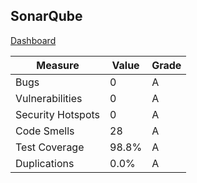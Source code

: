
## SonarQube


[Dashboard](https://sepp-sonar.inf.h-brs.de/dashboard?id=Team_6)

| Measure          | Value | Grade |
|------------------|-------|-------|
| Bugs             | 0     | A     |
| Vulnerabilities  | 0     | A     |
| Security Hotspots | 0     | A     |
| Code Smells      | 28    | A     |
| Test Coverage    | 98.8% | A     |
| Duplications     | 0.0%  | A     |

